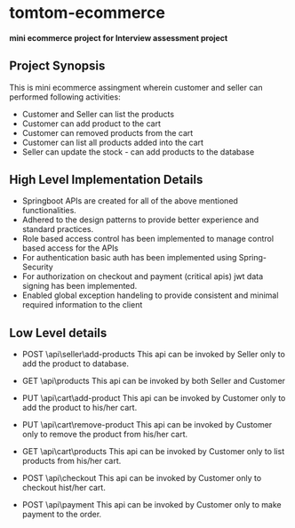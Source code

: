 # tomtom-ecommerce
#### mini ecommerce project for Interview assessment project


## Project Synopsis 
This is mini ecommerce assingment wherein customer and seller can performed following activities: 
* Customer and Seller can list the products
* Customer can add product to the cart 
* Customer can removed products from the cart
* Customer can list all products added into the cart
* Seller can update the stock - can add products to the database 

## High Level Implementation Details
- Springboot APIs are created for all of the above mentioned functionalities.
- Adhered to the design patterns to provide better experience and standard practices.
- Role based access control has been implemented to manage control based access for the APIs
- For authentication basic auth has been implemented using Spring-Security 
- For authorization on checkout and payment (critical apis) jwt data signing has been implemented.
- Enabled global exception handeling to provide consistent and minimal required information to the client


## Low Level details 
- POST \api\seller\add-products
This api can be invoked by Seller only to add the product to database.

- GET \api\products
This api can be invoked by both Seller and Customer

- PUT \api\cart\add-product
This api can be invoked by Customer only to add the product to his/her cart.

- PUT \api\cart\remove-product
This api can be invoked by Customer only to remove the product from his/her cart.

- GET \api\cart\products
This api can be invoked by Customer only to list products from his/her cart.

- POST \api\checkout
This api can be invoked by Customer only to checkout hist/her cart.

- POST \api\payment
This api can be invoked by Customer only to make payment to the order.

